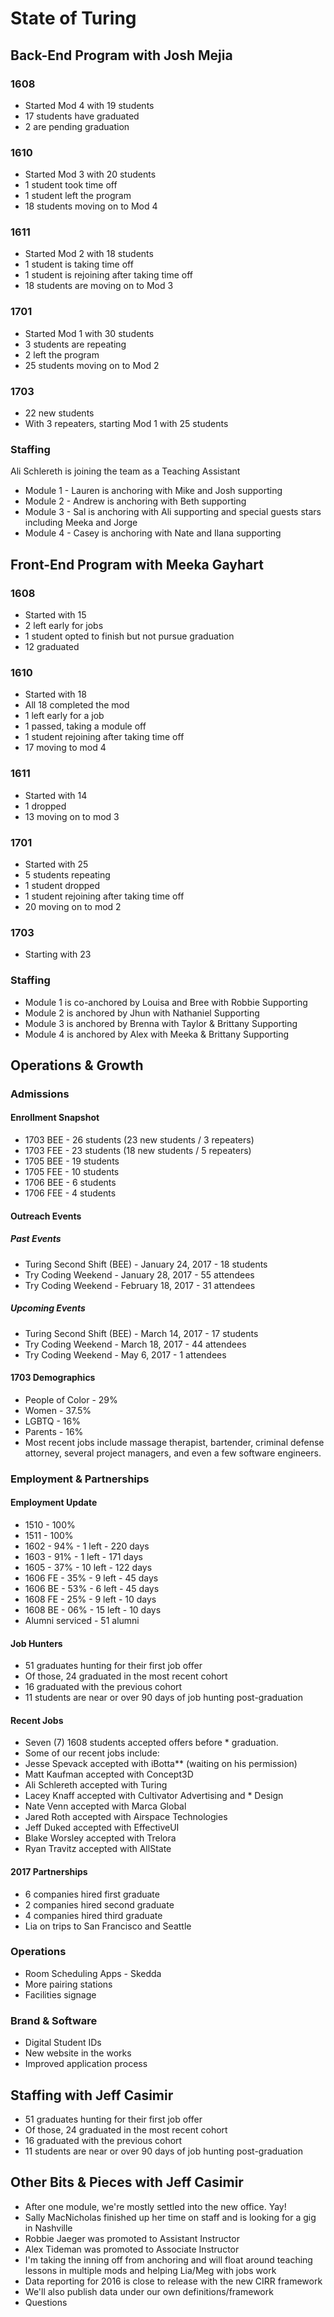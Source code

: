 # State of Turing

## Back-End Program with Josh Mejia

### 1608

* Started Mod 4 with 19 students
* 17 students have graduated
* 2 are pending graduation

### 1610

* Started Mod 3 with 20 students
* 1 student took time off
* 1 student left the program
* 18 students moving on to Mod 4

### 1611

* Started Mod 2 with 18 students
* 1 student is taking time off
* 1 student is rejoining after taking time off
* 18 students are moving on to Mod 3

### 1701

* Started Mod 1 with 30 students
* 3 students are repeating
* 2 left the program
* 25 students moving on to Mod 2

### 1703

* 22 new students
* With 3 repeaters, starting Mod 1 with 25 students

### Staffing

Ali Schlereth is joining the team as a Teaching Assistant

* Module 1 - Lauren is anchoring with Mike and Josh supporting
* Module 2 - Andrew is anchoring with Beth supporting
* Module 3 - Sal is anchoring with Ali supporting and special guests stars including Meeka and Jorge
* Module 4 - Casey is anchoring with Nate and Ilana supporting

## Front-End Program with Meeka Gayhart

### 1608

- Started with 15
- 2 left early for jobs
- 1 student opted to finish but not pursue graduation
- 12 graduated

### 1610

- Started with 18
- All 18 completed the mod
- 1 left early for a job
- 1 passed, taking a module off
- 1 student rejoining after taking time off
- 17 moving to mod 4

### 1611

- Started with 14
- 1 dropped
- 13 moving on to mod 3

### 1701

- Started with 25
- 5 students repeating
- 1 student dropped
- 1 student rejoining after taking time off
- 20 moving on to mod 2

### 1703

- Starting with 23

### Staffing

- Module 1 is co-anchored by Louisa and Bree with Robbie Supporting
- Module 2 is anchored by Jhun with Nathaniel Supporting
- Module 3 is anchored by Brenna with Taylor & Brittany Supporting
- Module 4 is anchored by Alex with Meeka & Brittany Supporting

## Operations & Growth

### Admissions

#### Enrollment Snapshot

* 1703 BEE - 26 students (23 new students / 3 repeaters)
* 1703 FEE - 23 students (18 new students / 5 repeaters)
* 1705 BEE - 19 students
* 1705 FEE - 10 students
* 1706 BEE - 6 students
* 1706 FEE - 4 students

#### Outreach Events

##### Past Events

* Turing Second Shift (BEE) - January 24, 2017 - 18 students
* Try Coding Weekend        - January 28, 2017   - 55 attendees
* Try Coding Weekend        - February 18, 2017  - 31 attendees

##### Upcoming Events

* Turing Second Shift (BEE) - March 14, 2017   - 17 students
* Try Coding Weekend        - March 18, 2017   - 44 attendees
* Try Coding Weekend        - May 6, 2017      - 1 attendees

#### 1703 Demographics

 * People of Color - 29%
 * Women           - 37.5%
 * LGBTQ           - 16%
 * Parents         - 16%
 * Most recent jobs include massage therapist, bartender, criminal defense attorney, several project managers, and even a few software engineers.

### Employment & Partnerships

#### Employment Update

* 1510 - 100%
* 1511 - 100%
* 1602 - 94%    - 1 left  - 220 days
* 1603 - 91%    - 1 left  - 171 days
* 1605 - 37%    - 10 left - 122 days
* 1606 FE - 35% - 9 left  - 45 days
* 1606 BE - 53% - 6 left  - 45 days
* 1608 FE - 25% - 9 left  - 10 days
* 1608 BE - 06% - 15 left - 10 days
* Alumni serviced - 51 alumni

#### Job Hunters

* 51 graduates hunting for their first job offer
* Of those, 24 graduated in the most recent cohort
* 16 graduated with the previous cohort
* 11 students are near or over 90 days of job hunting post-graduation

#### Recent Jobs

* Seven (7) 1608 students accepted offers before * graduation.
* Some of our recent jobs include:
* Jesse Spevack accepted with iBotta** (waiting on his permission)
* Matt Kaufman accepted with Concept3D
* Ali Schlereth accepted with Turing
* Lacey Knaff accepted with Cultivator Advertising and * Design
* Nate Venn accepted with Marca Global
* Jared Roth accepted with Airspace Technologies
* Jeff Duked accepted with EffectiveUI
* Blake Worsley accepted with Trelora
* Ryan Travitz accepted with AllState

#### 2017 Partnerships

* 6 companies hired first graduate
* 2 companies hired second graduate
* 4 companies hired third graduate
* Lia on trips to San Francisco and Seattle

### Operations

* Room Scheduling Apps - Skedda
* More pairing stations
* Facilities signage

### Brand & Software

* Digital Student IDs
* New website in the works
* Improved application process

## Staffing with Jeff Casimir

* 51 graduates hunting for their first job offer
* Of those, 24 graduated in the most recent cohort
* 16 graduated with the previous cohort
* 11 students are near or over 90 days of job hunting post-graduation

## Other Bits & Pieces with Jeff Casimir

* After one module, we're mostly settled into the new office. Yay!
* Sally MacNicholas finished up her time on staff and is looking for a gig in Nashville
* Robbie Jaeger was promoted to Assistant Instructor
* Alex Tideman was promoted to Associate Instructor
* I'm taking the inning off from anchoring and will float around teaching lessons in multiple mods and helping Lia/Meg with jobs work
* Data reporting for 2016 is close to release with the new CIRR framework
* We'll also publish data under our own definitions/framework
* Questions
